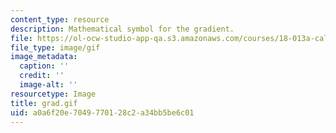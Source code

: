```yaml
---
content_type: resource
description: Mathematical symbol for the gradient.
file: https://ol-ocw-studio-app-qa.s3.amazonaws.com/courses/18-013a-calculus-with-applications-spring-2005/a0a6f20e7049770128c2a34bb5be6c01_grad.gif
file_type: image/gif
image_metadata:
  caption: ''
  credit: ''
  image-alt: ''
resourcetype: Image
title: grad.gif
uid: a0a6f20e-7049-7701-28c2-a34bb5be6c01
---
```

